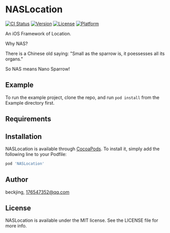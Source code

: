 # NASLocation

[![CI Status](https://img.shields.io/travis/beckjing/NASLocation.svg?style=flat)](https://travis-ci.org/beckjing/NASLocation)
[![Version](https://img.shields.io/cocoapods/v/NASLocation.svg?style=flat)](https://cocoapods.org/pods/NASLocation)
[![License](https://img.shields.io/cocoapods/l/NASLocation.svg?style=flat)](https://cocoapods.org/pods/NASLocation)
[![Platform](https://img.shields.io/cocoapods/p/NASLocation.svg?style=flat)](https://cocoapods.org/pods/NASLocation)

An iOS Framework of Location.

Why NAS?

There is a Chinese old saying: "Small as the sparrow is, it poessesses all its organs."

So NAS means Nano Sparrow!

## Example

To run the example project, clone the repo, and run `pod install` from the Example directory first.

## Requirements

## Installation

NASLocation is available through [CocoaPods](https://cocoapods.org). To install
it, simply add the following line to your Podfile:

```ruby
pod 'NASLocation'
```

## Author

beckjing, 176547352@qq.com

## License

NASLocation is available under the MIT license. See the LICENSE file for more info.
